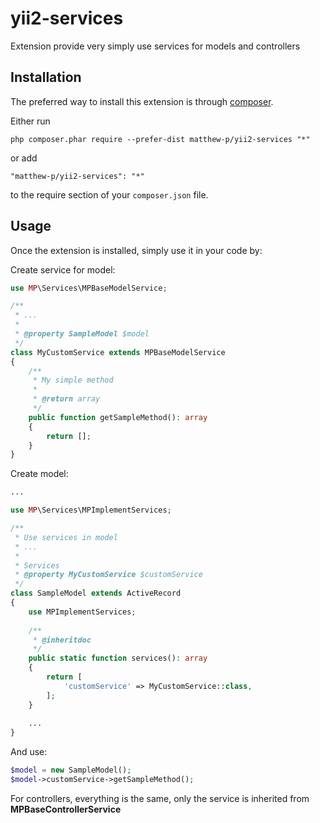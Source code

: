 # yii2-services
Extension provide very simply use services for models and controllers

Installation
------------

The preferred way to install this extension is through [composer](http://getcomposer.org/download/).

Either run

```
php composer.phar require --prefer-dist matthew-p/yii2-services "*"
```

or add

```
"matthew-p/yii2-services": "*"
```

to the require section of your `composer.json` file.

Usage
-----

Once the extension is installed, simply use it in your code by:

Create service for model:

```php
use MP\Services\MPBaseModelService;

/**
 * ...
 *
 * @property SampleModel $model
 */
class MyCustomService extends MPBaseModelService
{
    /**
     * My simple method
     *
     * @return array
     */
    public function getSampleMethod(): array
    {
        return [];
    }
}
```

Create model:

```php
...

use MP\Services\MPImplementServices;

/**
 * Use services in model
 * ...
 *
 * Services
 * @property MyCustomService $customService
 */
class SampleModel extends ActiveRecord
{
    use MPImplementServices;
    
    /**
     * @inheritdoc
     */
    public static function services(): array
    {
        return [
            'customService' => MyCustomService::class,
        ];
    }
    
    ...
}
```

And use:
```php
$model = new SampleModel();
$model->customService->getSampleMethod();
```

For controllers, everything is the same, only the service is inherited from **MPBaseControllerService**